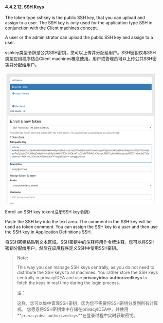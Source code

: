 #### 4.4.2.12. SSH Keys

The token type sshkey is the public SSH key, that you can upload and assign to a user. The SSH key is only used for the application type SSH in conjunction with the Client machines concept.

A user or the administrator can upload the public SSH key and assign to a user.

sshkey类型令牌是公共SSH密钥，您可以上传并分配给用户。SSH密钥仅与SSH类型应用程序结合Client machines概念使用。用户或管理员可以上传公共SSH密钥并分配给用户。

![sshkey](../Contents/sshkey.png)

Enroll an SSH key token(注册SSH key令牌)

Paste the SSH key into the text area. The comment in the SSH key will be used as token comment. You can assign the SSH key to a user and then use the SSH key in Application Definitions SSH.

将SSH密钥粘贴到文本区域。SSH密钥中的注释将用作令牌注释。您可以将SSH密钥分配给用户，然后在应用程序定义SSH中使用SSH密钥。

> Note:
> 
> This way you can manage SSH keys centrally, as you do not need to distribute the SSH keys to all machines. You rather store the SSH keys centrally in privacyIDEA and use **privacyidea-authorizedkeys** to fetch the keys in real time during the login process.
> 
> 注：
> 
> 这样，您可以集中管理SSH密钥，因为您不需要将SSH密钥分发到所有计算机。 您愿意将SSH密钥集中存储在privacyIDEA中，并使用**`privacyidea-authorizedkeys`**在登录过程中实时获取密钥。
